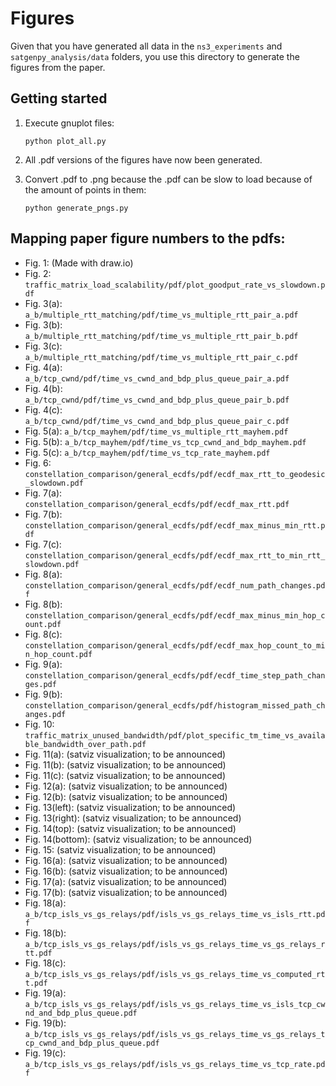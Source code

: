 # Figures

Given that you have generated all data in the `ns3_experiments` and `satgenpy_analysis/data` folders, you use this directory to generate the figures from the paper.

## Getting started

1. Execute gnuplot files:
   ```
   python plot_all.py
   ```
   
2. All .pdf versions of the figures have now been generated.

3. Convert .pdf to .png because the .pdf can be slow to load because of the amount of points in them:
   ```
   python generate_pngs.py
   ```

## Mapping paper figure numbers to the pdfs:

* Fig. 1: (Made with draw.io)
* Fig. 2: `traffic_matrix_load_scalability/pdf/plot_goodput_rate_vs_slowdown.pdf`
* Fig. 3(a): `a_b/multiple_rtt_matching/pdf/time_vs_multiple_rtt_pair_a.pdf`
* Fig. 3(b): `a_b/multiple_rtt_matching/pdf/time_vs_multiple_rtt_pair_b.pdf`
* Fig. 3(c): `a_b/multiple_rtt_matching/pdf/time_vs_multiple_rtt_pair_c.pdf`
* Fig. 4(a): `a_b/tcp_cwnd/pdf/time_vs_cwnd_and_bdp_plus_queue_pair_a.pdf`
* Fig. 4(b): `a_b/tcp_cwnd/pdf/time_vs_cwnd_and_bdp_plus_queue_pair_b.pdf`
* Fig. 4(c): `a_b/tcp_cwnd/pdf/time_vs_cwnd_and_bdp_plus_queue_pair_c.pdf`
* Fig. 5(a): `a_b/tcp_mayhem/pdf/time_vs_multiple_rtt_mayhem.pdf`
* Fig. 5(b): `a_b/tcp_mayhem/pdf/time_vs_tcp_cwnd_and_bdp_mayhem.pdf`
* Fig. 5(c): `a_b/tcp_mayhem/pdf/time_vs_tcp_rate_mayhem.pdf`
* Fig. 6: `constellation_comparison/general_ecdfs/pdf/ecdf_max_rtt_to_geodesic_slowdown.pdf`
* Fig. 7(a): `constellation_comparison/general_ecdfs/pdf/ecdf_max_rtt.pdf`
* Fig. 7(b): `constellation_comparison/general_ecdfs/pdf/ecdf_max_minus_min_rtt.pdf`
* Fig. 7(c): `constellation_comparison/general_ecdfs/pdf/ecdf_max_rtt_to_min_rtt_slowdown.pdf`
* Fig. 8(a): `constellation_comparison/general_ecdfs/pdf/ecdf_num_path_changes.pdf`
* Fig. 8(b): `constellation_comparison/general_ecdfs/pdf/ecdf_max_minus_min_hop_count.pdf`
* Fig. 8(c): `constellation_comparison/general_ecdfs/pdf/ecdf_max_hop_count_to_min_hop_count.pdf`
* Fig. 9(a): `constellation_comparison/general_ecdfs/pdf/ecdf_time_step_path_changes.pdf`
* Fig. 9(b): `constellation_comparison/general_ecdfs/pdf/histogram_missed_path_changes.pdf`
* Fig. 10: `traffic_matrix_unused_bandwidth/pdf/plot_specific_tm_time_vs_available_bandwidth_over_path.pdf`
* Fig. 11(a): (satviz visualization; to be announced)
* Fig. 11(b): (satviz visualization; to be announced)
* Fig. 11(c): (satviz visualization; to be announced)
* Fig. 12(a): (satviz visualization; to be announced)
* Fig. 12(b): (satviz visualization; to be announced)
* Fig. 13(left): (satviz visualization; to be announced)
* Fig. 13(right): (satviz visualization; to be announced)
* Fig. 14(top): (satviz visualization; to be announced)
* Fig. 14(bottom): (satviz visualization; to be announced)
* Fig. 15: (satviz visualization; to be announced)
* Fig. 16(a): (satviz visualization; to be announced)
* Fig. 16(b): (satviz visualization; to be announced)
* Fig. 17(a): (satviz visualization; to be announced)
* Fig. 17(b): (satviz visualization; to be announced)
* Fig. 18(a): `a_b/tcp_isls_vs_gs_relays/pdf/isls_vs_gs_relays_time_vs_isls_rtt.pdf`
* Fig. 18(b): `a_b/tcp_isls_vs_gs_relays/pdf/isls_vs_gs_relays_time_vs_gs_relays_rtt.pdf`
* Fig. 18(c): `a_b/tcp_isls_vs_gs_relays/pdf/isls_vs_gs_relays_time_vs_computed_rtt.pdf`
* Fig. 19(a): `a_b/tcp_isls_vs_gs_relays/pdf/isls_vs_gs_relays_time_vs_isls_tcp_cwnd_and_bdp_plus_queue.pdf`
* Fig. 19(b): `a_b/tcp_isls_vs_gs_relays/pdf/isls_vs_gs_relays_time_vs_gs_relays_tcp_cwnd_and_bdp_plus_queue.pdf`
* Fig. 19(c): `a_b/tcp_isls_vs_gs_relays/pdf/isls_vs_gs_relays_time_vs_tcp_rate.pdf`
